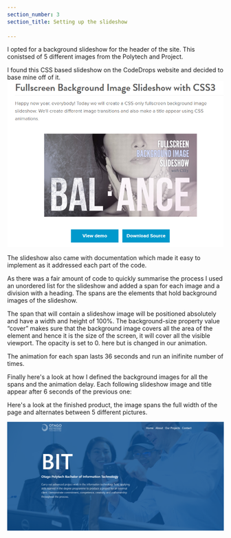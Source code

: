 ```yaml
---
section_number: 3
section_title: Setting up the slideshow

---
```


I opted for a background slideshow for the header of the site. This conistsed of 5 different images from the Polytech and Project.

I found this CSS based slideshow on the CodeDrops website and decided to base mine off of it.
![Site Animation](slideshow.PNG)

The slideshow also came with documentation which made it easy to implement as it addressed each part of the code.

As there was a fair amount of code to quickly summarise the process I used an unordered list for the slideshow and added a span for each image and a division with a heading. The spans are the elements that hold background images of the slideshow.


<script src="https://snipsave.com/embed/3fWc42P0Ic38nITkJw.js"></script>


The span that will contain a slideshow image will be positioned absolutely and have a width and height of 100%. The background-size property value “cover” makes sure that the background image covers all the area of the element and hence it is the size of the screen, it will cover all the visible viewport. The opacity is set to 0. here but is changed in our animation.

<script src="https://snipsave.com/embed/CWgQCkvDXX39LP0eVX.js"></script>


The animation for each span lasts 36 seconds and run an inifinite number of times.


<script src="https://snipsave.com/embed/Gx6pB1faf4294OSKbf.js"></script>


Finally here's a look at how I defined the background images for all the spans and the animation delay. Each following slideshow image and title appear after 6 seconds of the previous one:


<script src="https://snipsave.com/embed/oHL10dfXXzUfdYf23Z.js"></script>

Here's a look at the finished product, the image spans the full width of the page and alternates between 5 different pictures.

![Site Animation](theanimation.PNG)

